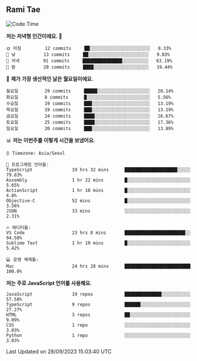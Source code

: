 ## Rami Tae

<!--START_SECTION:waka-->
![Code Time](http://img.shields.io/badge/Code%20Time-1%2C070%20hrs%2039%20mins-blue)

**저는 저녁형 인간이에요. 🦉** 

```text
🌞 아침         12 commits     ██░░░░░░░░░░░░░░░░░░░░░░░   8.33% 
🌆 낮　         13 commits     ██░░░░░░░░░░░░░░░░░░░░░░░   9.03% 
🌃 저녁         91 commits     ███████████████░░░░░░░░░░   63.19% 
🌙 밤　         28 commits     ████░░░░░░░░░░░░░░░░░░░░░   19.44%

```
📅 **제가 가장 생산적인 날은 월요일이에요.** 

```text
월요일          29 commits     █████░░░░░░░░░░░░░░░░░░░░   20.14% 
화요일          8 commits      █░░░░░░░░░░░░░░░░░░░░░░░░   5.56% 
수요일          19 commits     ███░░░░░░░░░░░░░░░░░░░░░░   13.19% 
목요일          19 commits     ███░░░░░░░░░░░░░░░░░░░░░░   13.19% 
금요일          24 commits     ████░░░░░░░░░░░░░░░░░░░░░   16.67% 
토요일          25 commits     ████░░░░░░░░░░░░░░░░░░░░░   17.36% 
일요일          20 commits     ███░░░░░░░░░░░░░░░░░░░░░░   13.89%

```


📊 **저는 이번주를 이렇게 시간을 보냈어요.** 

```text
⌚︎ Timezone: Asia/Seoul

💬 프로그래밍 언어들: 
TypeScript               19 hrs 32 mins      ████████████████████░░░░░   79.83% 
Assembly                 1 hr 22 mins        █░░░░░░░░░░░░░░░░░░░░░░░░   5.65% 
ActionScript             1 hr 10 mins        █░░░░░░░░░░░░░░░░░░░░░░░░   4.8% 
Objective-C              52 mins             █░░░░░░░░░░░░░░░░░░░░░░░░   3.56% 
JSON                     33 mins             ░░░░░░░░░░░░░░░░░░░░░░░░░   2.31%

🔥 에디터들: 
VS Code                  23 hrs 8 mins       ███████████████████████░░   94.58% 
Sublime Text             1 hr 19 mins        █░░░░░░░░░░░░░░░░░░░░░░░░   5.42%

💻 운영 체제들: 
Mac                      24 hrs 28 mins      █████████████████████████   100.0%

```

**저는 주로 JavaScript 언어를 사용해요.** 

```text
JavaScript               19 repos            ██████████████░░░░░░░░░░░   57.58% 
TypeScript               9 repos             ██████░░░░░░░░░░░░░░░░░░░   27.27% 
HTML                     3 repos             ██░░░░░░░░░░░░░░░░░░░░░░░   9.09% 
CSS                      1 repo              ░░░░░░░░░░░░░░░░░░░░░░░░░   3.03% 
Python                   1 repo              ░░░░░░░░░░░░░░░░░░░░░░░░░   3.03%

```



 Last Updated on 28/09/2023 15:03:40 UTC
<!--END_SECTION:waka-->
